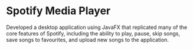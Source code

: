 # Spotify Media Player
 Developed a desktop application using JavaFX that replicated many of the core features of Spotify, including the ability to play, pause, skip songs, save songs to favourites, and upload new songs to the application. 
